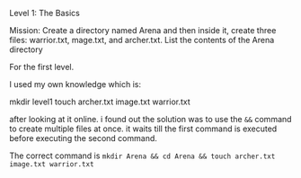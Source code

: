 Level 1: The Basics

Mission: Create a directory named Arena and then inside it, create three files: warrior.txt, mage.txt, and archer.txt. List the contents of the Arena directory

For the first level.

I used my own knowledge which is:

mkdir level1 touch archer.txt image.txt warrior.txt

after looking at it online. i found out the solution was to use the ` && ` command to create multiple files at once. it waits till the first command is executed before executing the second command.

The correct command is `mkdir Arena && cd Arena && touch archer.txt image.txt warrior.txt`
